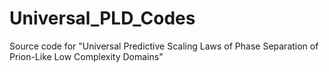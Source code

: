 # Universal_PLD_Codes
Source code for "Universal Predictive Scaling Laws of Phase Separation of Prion-Like Low Complexity Domains"
